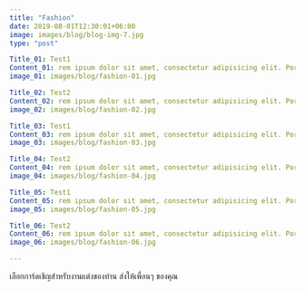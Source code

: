 ```yaml
---
title: "Fashion"
date: 2019-08-01T12:30:01+06:00
image: images/blog/blog-img-7.jpg
type: "post"

Title_01: Test1
Content_01: rem ipsum dolor sit amet, consectetur adipisicing elit. Porro modi delectus rerum, sed blanditiis eaque eum, ex et officia veritatis id hic. Deleniti eos ipsum, nihil ex id ipsa porro, accusantium, ac
image_01: images/blog/fashion-01.jpg

Title_02: Test2
Content_02: rem ipsum dolor sit amet, consectetur adipisicing elit. Porro modi delectus rerum, sed blanditiis eaque eum, ex et officia veritatis id hic. Deleniti eos ipsum, nihil ex id ipsa porro, accusantium, accusamus dignissimos harum, veniam culpa. Voluptate doloremque aspernatur neque vero tenetur nu
image_02: images/blog/fashion-02.jpg

Title_03: Test1
Content_03: rem ipsum dolor sit amet, consectetur adipisicing elit. Porro modi delectus rerum, sed blanditiis eaque eum, ex et officia veritatis id hic. Deleniti eos ipsum, nihil ex id ipsa porro, accusantium, accusamus dignissimos harum, veniam culpa. Voluptate doloremque aspernatur neque vero tenetur numquam 
image_03: images/blog/fashion-03.jpg

Title_04: Test2
Content_04: rem ipsum dolor sit amet, consectetur adipisicing elit. Porro modi delectus rerum, sed blanditiis eaque eum, ex et officia veritatis id hic. Deleniti eos ipsum, nihil ex id ipsa porro, accusantium, accusamus dignissimos harum, veniam culpa. Voluptate doloremque aspernatur neque vero tenetur numqua
image_04: images/blog/fashion-04.jpg

Title_05: Test1
Content_05: rem ipsum dolor sit amet, consectetur adipisicing elit. Porro modi delectus rerum, sed blanditiis eaque eum, ex et officia veritatis id hic. Deleniti eos ipsum, nihil ex id ipsa porro, accusantium, accusamus dignissimos harum, veniam culpa. Voluptate doloremque aspernatur neque vero tenetur numqua
image_05: images/blog/fashion-05.jpg

Title_06: Test2
Content_06: rem ipsum dolor sit amet, consectetur adipisicing elit. Porro modi delectus rerum, sed blanditiis eaque eum, ex et officia veritatis id hic. Deleniti eos ipsum, nihil ex id ipsa porro, accusantium, accusamus dignissimos harum, veniam culpa. Voluptate doloremque aspernatur neque vero tenetur numquam e
image_06: images/blog/fashion-06.jpg

---
```

เลือกการ์ดเชิญสำหรับงานแต่งของท่าน ส่งให้เพื่อนๆ ของคุณ



